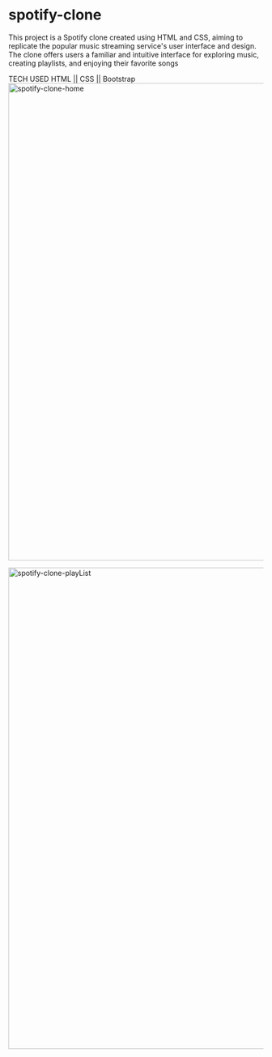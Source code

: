 # spotify-clone
This project is a Spotify clone created using HTML and CSS, aiming to replicate the popular music streaming service's user interface and design. 
The clone offers users a familiar and intuitive interface for exploring music, creating playlists, and enjoying their favorite songs

TECH USED
HTML || CSS || Bootstrap
<img width="943" alt="spotify-clone-home" src="https://github.com/ik-deep/spotify-clone/assets/80601941/cc8d57da-ff3a-41f0-9948-0d45a8a32cd2">


<img width="951" alt="spotify-clone-playList" src="https://github.com/ik-deep/spotify-clone/assets/80601941/ea4e065e-5c84-4bae-a1a1-91d2c9c0a832">
